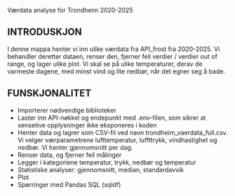 Værdata analyse for Trondheim 2020-2025

## INTRODUSKJON

I denne mappa henter vi inn ulike værdata fra API_frost fra 2020-2025. Vi behandler deretter dataen, renser den, fjerner feil verdier / verdier out of range, og lager ulike plot. Vi skal se på ulike temperaturer, derav de varmeste dagene, med minst vind og lite nedbør, når det egner seg å bade. 


## FUNSKJONALITET
- Importerer nødvendige biblioteker
- Laster inn API-nøkkel og endepunkt med .env-filen, som sikrer at sensetive opplysninger ikke eksponeres i koden
- Henter data og lagrer som CSV-fil ved navn trondheim_vaerdata_full.csv. Vi velger værparametrene lufttemperatur, luffttrykk, vindhastighet og nedbør. Vi henter gjennomsnitt per dag. 
- Renser data, og fjerner feil målinger
- Legger i kategoriene temperatur, trykk, nedbør og temperatur
- Statistiske analyser: gjennomsnitt, median, standardavvik
- Plot
- Spørringer med Pandas SQL (sqldf)






